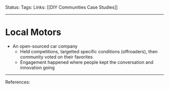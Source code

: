 Status:
Tags:
Links: [[DIY Communities Case Studies]]
___
# Local Motors
- An open-sourced car company
	- Held competitions, targetted specific conditions (offroaders), then community voted on their favorites
	- Engagement happened where people kept the conversation and innovation going
___
References: